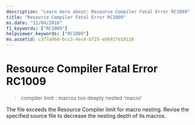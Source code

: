 ```yaml
---
description: "Learn more about: Resource Compiler Fatal Error RC1009"
title: "Resource Compiler Fatal Error RC1009"
ms.date: "11/04/2016"
f1_keywords: ["RC1009"]
helpviewer_keywords: ["RC1009"]
ms.assetid: c377a068-bcc3-4ec4-b725-eb6927e10128
---
```

# Resource Compiler Fatal Error RC1009

> compiler limit : macros too deeply nested 'macro'

The file exceeds the Resource Compiler limit for macro nesting. Revise the specified source file to decrease the nesting depth of its macros.
